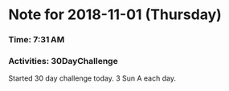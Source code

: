 # Note for 2018-11-01 (Thursday)
### Time: 7:31 AM
### Activities: 30DayChallenge

Started 30 day challenge today. 3 Sun A each day.
